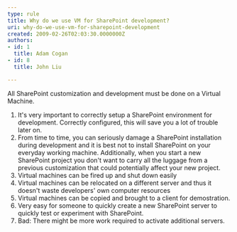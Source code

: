 ```yaml
---
type: rule
title: Why do we use VM for SharePoint development?
uri: why-do-we-use-vm-for-sharepoint-development
created: 2009-02-26T02:03:30.0000000Z
authors:
- id: 1
  title: Adam Cogan
- id: 8
  title: John Liu

---
```



All SharePoint customization and development must be done on a Virtual Machine.

1. It's very important to correctly setup a SharePoint environment for development. Correctly configured, this will save you a lot of trouble later on.
2. From time to time, you can seriously damage a SharePoint installation during development and it is best not to install SharePoint on your everyday working machine. Additionally, when you start a new SharePoint project you don't want to carry all the luggage from a previous customization that could potentially affect your new project.
3. Virtual machines can be fired up and shut down easily
4. Virtual machines can be relocated on a different server and thus it doesn't waste developers' own computer resources
5. Virtual machines can be copied and brought to a client for demostration.
6. Very easy for someone to quickly create a new SharePoint server to quickly test or experiment with SharePoint.
7. Bad: There might be more work required to activate additional servers.


